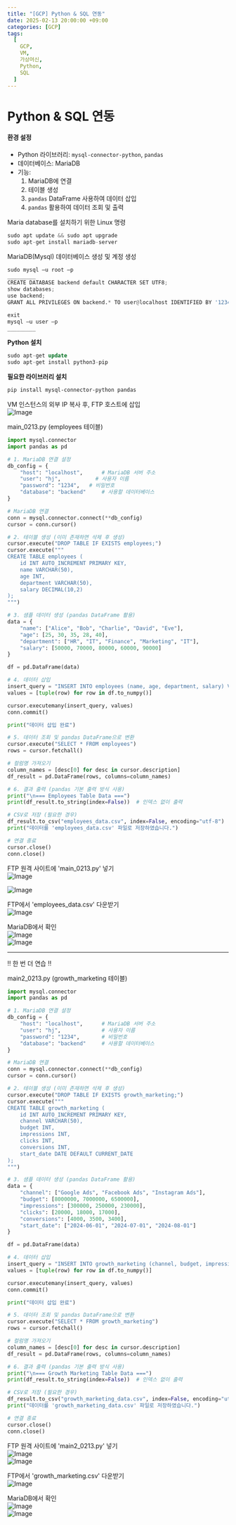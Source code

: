 ```yaml
---
title: "[GCP] Python & SQL 연동"
date: 2025-02-13 20:00:00 +09:00
categories: [GCP]
tags:
  [
    GCP,
    VM,
    가상머신,
    Python,
    SQL
  ]
---
```


# **Python & SQL 연동**

#### **환경 설정**
- Python 라이브러리: `mysql-connector-python`, `pandas`
- 데이터베이스: MariaDB
- 기능:
    1. MariaDB에 연결
    2. 테이블 생성
    3. `pandas` DataFrame 사용하여 데이터 삽입
    4. `pandas` 활용하여 데이터 조회 및 출력

Maria database를 설치하기 위한 Linux 명령  
```python
sudo apt update && sudo apt upgrade
sudo apt-get install mariadb-server
```

MariaDB(Mysql) 데이터베이스 생성 및 계정 생성  
```python
sudo mysql –u root –p
_________
CREATE DATABASE backend default CHARACTER SET UTF8;
show databases;
use backend;
GRANT ALL PRIVILEGES ON backend.* TO user@localhost IDENTIFIED BY '1234';

exit
mysql –u user –p
_________
```

**Python 설치**  
```sql
sudo apt-get update
sudo apt-get install python3-pip
```

**필요한 라이브러리 설치**  
```bash
pip install mysql-connector-python pandas
```

VM 인스턴스의 외부 IP 복사 후, FTP 호스트에 삽입  
![Image](https://github.com/user-attachments/assets/bfbc7368-2b0d-4a2c-90c8-fc7575a91b87)

main_0213.py (employees 테이블)  
```python
import mysql.connector
import pandas as pd

# 1. MariaDB 연결 설정
db_config = {
    "host": "localhost",      # MariaDB 서버 주소
    "user": "hj",           # 사용자 이름
    "password": "1234",   # 비밀번호
    "database": "backend"     # 사용할 데이터베이스
}

# MariaDB 연결
conn = mysql.connector.connect(**db_config)
cursor = conn.cursor()

# 2. 테이블 생성 (이미 존재하면 삭제 후 생성)
cursor.execute("DROP TABLE IF EXISTS employees;")
cursor.execute("""
CREATE TABLE employees (
    id INT AUTO_INCREMENT PRIMARY KEY,
    name VARCHAR(50),
    age INT,
    department VARCHAR(50),
    salary DECIMAL(10,2)
);
""")

# 3. 샘플 데이터 생성 (pandas DataFrame 활용)
data = {
    "name": ["Alice", "Bob", "Charlie", "David", "Eve"],
    "age": [25, 30, 35, 28, 40],
    "department": ["HR", "IT", "Finance", "Marketing", "IT"],
    "salary": [50000, 70000, 80000, 60000, 90000]
}

df = pd.DataFrame(data)

# 4. 데이터 삽입
insert_query = "INSERT INTO employees (name, age, department, salary) VALUES (%s, %s, %s, %s)"
values = [tuple(row) for row in df.to_numpy()]

cursor.executemany(insert_query, values)
conn.commit()

print("데이터 삽입 완료")

# 5. 데이터 조회 및 pandas DataFrame으로 변환
cursor.execute("SELECT * FROM employees")
rows = cursor.fetchall()

# 컬럼명 가져오기
column_names = [desc[0] for desc in cursor.description]
df_result = pd.DataFrame(rows, columns=column_names)

# 6. 결과 출력 (pandas 기본 출력 방식 사용)
print("\n=== Employees Table Data ===")
print(df_result.to_string(index=False))  # 인덱스 없이 출력

# CSV로 저장 (필요한 경우)
df_result.to_csv("employees_data.csv", index=False, encoding="utf-8")
print("데이터를 'employees_data.csv' 파일로 저장하였습니다.")

# 연결 종료
cursor.close()
conn.close()
```

FTP 원격 사이트에 'main_0213.py' 넣기  
![Image](https://github.com/user-attachments/assets/32c8f8ef-9348-4af2-8af9-849474a9748b)

![Image](https://github.com/user-attachments/assets/c81a9e34-ddf1-46dc-8431-fa65841d7baa)

FTP에서 'employees_data.csv' 다운받기  
![Image](https://github.com/user-attachments/assets/f43019eb-6d65-45cd-8920-7c727e5f63d4)

MariaDB에서 확인  
![Image](https://github.com/user-attachments/assets/ebd20ac5-2d96-4b66-a1f8-d1a5a9b456a7)  
![Image](https://github.com/user-attachments/assets/84cf891d-2edd-4446-be4a-e0cc73049c5d)

---

‼️ 한 번 더 연습 ‼️

main2_0213.py (growth_marketing 테이블)  
```python
import mysql.connector
import pandas as pd

# 1. MariaDB 연결 설정
db_config = {
    "host": "localhost",      # MariaDB 서버 주소
    "user": "hj",             # 사용자 이름
    "password": "1234",       # 비밀번호
    "database": "backend"     # 사용할 데이터베이스
}

# MariaDB 연결
conn = mysql.connector.connect(**db_config)
cursor = conn.cursor()

# 2. 테이블 생성 (이미 존재하면 삭제 후 생성)
cursor.execute("DROP TABLE IF EXISTS growth_marketing;")
cursor.execute("""
CREATE TABLE growth_marketing (
    id INT AUTO_INCREMENT PRIMARY KEY,
    channel VARCHAR(50),
    budget INT,
    impressions INT,
    clicks INT,
    conversions INT,
    start_date DATE DEFAULT CURRENT_DATE
);
""")

# 3. 샘플 데이터 생성 (pandas DataFrame 활용)
data = {
    "channel": ["Google Ads", "Facebook Ads", "Instagram Ads"],
    "budget": [8000000, 7000000, 6500000],
    "impressions": [300000, 250000, 230000],
    "clicks": [20000, 18000, 17000],
    "conversions": [4000, 3500, 3400],
    "start_date": ["2024-06-01", "2024-07-01", "2024-08-01"]
}

df = pd.DataFrame(data)

# 4. 데이터 삽입
insert_query = "INSERT INTO growth_marketing (channel, budget, impressions, clicks, conversions, start_date) VALUES (%s, %s, %s, %s, %s, %s)"
values = [tuple(row) for row in df.to_numpy()]

cursor.executemany(insert_query, values)
conn.commit()

print("데이터 삽입 완료")

# 5. 데이터 조회 및 pandas DataFrame으로 변환
cursor.execute("SELECT * FROM growth_marketing")
rows = cursor.fetchall()

# 컬럼명 가져오기
column_names = [desc[0] for desc in cursor.description]
df_result = pd.DataFrame(rows, columns=column_names)

# 6. 결과 출력 (pandas 기본 출력 방식 사용)
print("\n=== Growth Marketing Table Data ===")
print(df_result.to_string(index=False))  # 인덱스 없이 출력

# CSV로 저장 (필요한 경우)
df_result.to_csv("growth_marketing_data.csv", index=False, encoding="utf-8")
print("데이터를 'growth_marketing_data.csv' 파일로 저장하였습니다.")

# 연결 종료
cursor.close()
conn.close()
```

FTP 원격 사이트에 'main2_0213.py' 넣기  
![Image](https://github.com/user-attachments/assets/5fa7351f-5aef-4095-8355-faaa0b2064f7)  
![Image](https://github.com/user-attachments/assets/f4f8b835-63bf-4f77-87ae-018630288ba0)

FTP에서 'growth_marketing.csv' 다운받기  
![Image](https://github.com/user-attachments/assets/d8cf3064-bd70-4c7e-a13d-0260cfa5dfa6)

MariaDB에서 확인  
![Image](https://github.com/user-attachments/assets/6645c415-d12c-463c-8583-1d52607e671b)  
![Image](https://github.com/user-attachments/assets/1a0454a5-d092-45b7-aa66-6dbd794a6367)